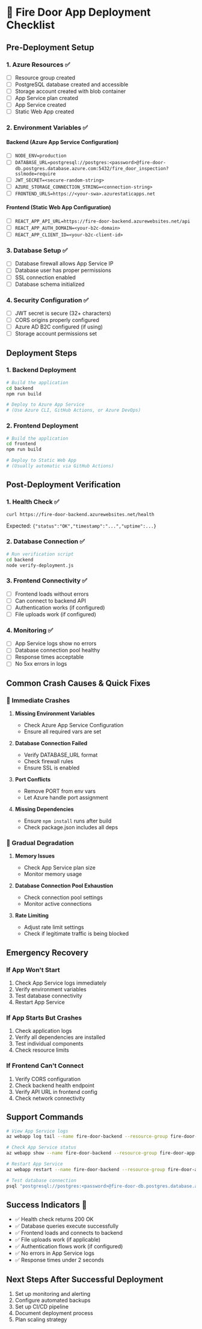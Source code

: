 # 🚀 Fire Door App Deployment Checklist

## Pre-Deployment Setup

### 1. Azure Resources ✅
- [ ] Resource group created
- [ ] PostgreSQL database created and accessible
- [ ] Storage account created with blob container
- [ ] App Service plan created
- [ ] App Service created
- [ ] Static Web App created

### 2. Environment Variables ✅

#### Backend (Azure App Service Configuration)
- [ ] `NODE_ENV=production`
- [ ] `DATABASE_URL=postgresql://postgres:<password>@fire-door-db.postgres.database.azure.com:5432/fire_door_inspection?sslmode=require`
- [ ] `JWT_SECRET=<secure-random-string>`
- [ ] `AZURE_STORAGE_CONNECTION_STRING=<connection-string>`
- [ ] `FRONTEND_URLS=https://<your-swa>.azurestaticapps.net`

#### Frontend (Static Web App Configuration)
- [ ] `REACT_APP_API_URL=https://fire-door-backend.azurewebsites.net/api`
- [ ] `REACT_APP_AUTH_DOMAIN=<your-b2c-domain>`
- [ ] `REACT_APP_CLIENT_ID=<your-b2c-client-id>`

### 3. Database Setup ✅
- [ ] Database firewall allows App Service IP
- [ ] Database user has proper permissions
- [ ] SSL connection enabled
- [ ] Database schema initialized

### 4. Security Configuration ✅
- [ ] JWT secret is secure (32+ characters)
- [ ] CORS origins properly configured
- [ ] Azure AD B2C configured (if using)
- [ ] Storage account permissions set

## Deployment Steps

### 1. Backend Deployment
```bash
# Build the application
cd backend
npm run build

# Deploy to Azure App Service
# (Use Azure CLI, GitHub Actions, or Azure DevOps)
```

### 2. Frontend Deployment
```bash
# Build the application
cd frontend
npm run build

# Deploy to Static Web App
# (Usually automatic via GitHub Actions)
```

## Post-Deployment Verification

### 1. Health Check ✅
```bash
curl https://fire-door-backend.azurewebsites.net/health
```
Expected: `{"status":"OK","timestamp":"...","uptime":...}`

### 2. Database Connection ✅
```bash
# Run verification script
cd backend
node verify-deployment.js
```

### 3. Frontend Connectivity ✅
- [ ] Frontend loads without errors
- [ ] Can connect to backend API
- [ ] Authentication works (if configured)
- [ ] File uploads work (if configured)

### 4. Monitoring ✅
- [ ] App Service logs show no errors
- [ ] Database connection pool healthy
- [ ] Response times acceptable
- [ ] No 5xx errors in logs

## Common Crash Causes & Quick Fixes

### 🚨 Immediate Crashes

1. **Missing Environment Variables**
   - Check Azure App Service Configuration
   - Ensure all required vars are set

2. **Database Connection Failed**
   - Verify DATABASE_URL format
   - Check firewall rules
   - Ensure SSL is enabled

3. **Port Conflicts**
   - Remove PORT from env vars
   - Let Azure handle port assignment

4. **Missing Dependencies**
   - Ensure `npm install` runs after build
   - Check package.json includes all deps

### 🔧 Gradual Degradation

1. **Memory Issues**
   - Check App Service plan size
   - Monitor memory usage

2. **Database Connection Pool Exhaustion**
   - Check connection pool settings
   - Monitor active connections

3. **Rate Limiting**
   - Adjust rate limit settings
   - Check if legitimate traffic is being blocked

## Emergency Recovery

### If App Won't Start
1. Check App Service logs immediately
2. Verify environment variables
3. Test database connectivity
4. Restart App Service

### If App Starts But Crashes
1. Check application logs
2. Verify all dependencies are installed
3. Test individual components
4. Check resource limits

### If Frontend Can't Connect
1. Verify CORS configuration
2. Check backend health endpoint
3. Verify API URL in frontend config
4. Check network connectivity

## Support Commands

```bash
# View App Service logs
az webapp log tail --name fire-door-backend --resource-group fire-door-app-rg

# Check App Service status
az webapp show --name fire-door-backend --resource-group fire-door-app-rg

# Restart App Service
az webapp restart --name fire-door-backend --resource-group fire-door-app-rg

# Test database connection
psql "postgresql://postgres:<password>@fire-door-db.postgres.database.azure.com:5432/fire_door_inspection?sslmode=require"
```

## Success Indicators 🎯

- ✅ Health check returns 200 OK
- ✅ Database queries execute successfully
- ✅ Frontend loads and connects to backend
- ✅ File uploads work (if applicable)
- ✅ Authentication flows work (if configured)
- ✅ No errors in App Service logs
- ✅ Response times under 2 seconds

## Next Steps After Successful Deployment

1. Set up monitoring and alerting
2. Configure automated backups
3. Set up CI/CD pipeline
4. Document deployment process
5. Plan scaling strategy
